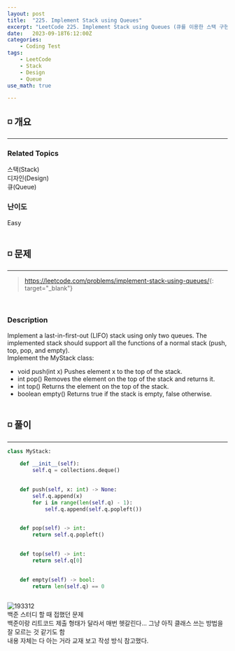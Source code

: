 ```yaml
---
layout: post
title:  "225. Implement Stack using Queues"
excerpt: "LeetCode 225. Implement Stack using Queues (큐를 이용한 스택 구현)"
date:   2023-09-18T6:12:00Z
categories:
    - Coding Test
tags:
    - LeetCode
    - Stack
    - Design
    - Queue
use_math: true

---
```


## ◽ 개요
---
### Related Topics
스택(Stack)  
디자인(Design)  
큐(Queue)  

### 난이도 
Easy
<br/><br/>

## ◽ 문제
---
> <https://leetcode.com/problems/implement-stack-using-queues/>{: target="_blank"}
<br/>

### Description
Implement a last-in-first-out (LIFO) stack using only two queues. The implemented stack should support all the functions of a normal stack (push, top, pop, and empty).  
Implement the MyStack class:  
- void push(int x) Pushes element x to the top of the stack.
- int pop() Removes the element on the top of the stack and returns it.
- int top() Returns the element on the top of the stack.
- boolean empty() Returns true if the stack is empty, false otherwise.
<br/><br/>

## ◽ 풀이
---

```python
class MyStack:

    def __init__(self):
        self.q = collections.deque()
        

    def push(self, x: int) -> None:
        self.q.append(x)
        for i in range(len(self.q) - 1):
            self.q.append(self.q.popleft())
        

    def pop(self) -> int:
        return self.q.popleft()
        

    def top(self) -> int:
        return self.q[0]
        

    def empty(self) -> bool:
        return len(self.q) == 0
      
```

![193312](https://github.com/SubinJin98/SubinJin98.github.io/assets/116137904/674780e6-0441-4a78-ba54-0ce4736eaf26)  
백준 스터디 할 때 접했던 문제  
백준이랑 리트코드 제출 형태가 달라서 매번 헷갈린다... 그냥 아직 클래스 쓰는 방법을 잘 모르는 것 같기도 함  
내용 자체는 다 아는 거라 교재 보고 작성 방식 참고했다.


